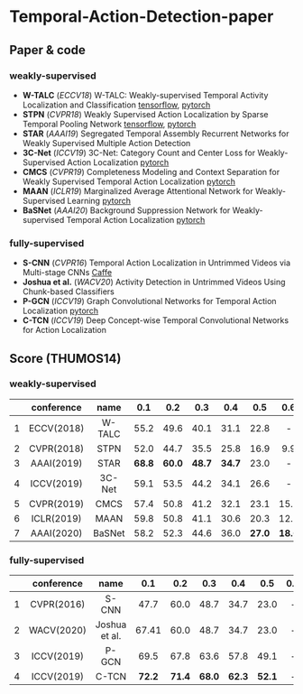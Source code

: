 # Temporal-Action-Detection-paper

## Paper & code

### weakly-supervised
- **W-TALC** (*ECCV18*) W-TALC: Weakly-supervised Temporal Activity Localization and Classification [tensorflow](https://github.com/sujoyp/wtalc-tensorflow), [pytorch](https://github.com/sujoyp/wtalc-pytorch)
- **STPN** (*CVPR18*) Weakly Supervised Action Localization by Sparse Temporal Pooling Network [tensorflow](https://github.com/bellos1203/STPN), [pytorch](https://github.com/demianzhang/weakly-action-localization)
- **STAR** (*AAAI19*) Segregated Temporal Assembly Recurrent Networks for Weakly Supervised Multiple Action Detection
- **3C-Net** (*ICCV19*) 3C-Net: Category Count and Center Loss for Weakly-Supervised Action Localization [pytorch](https://github.com/naraysa/3c-net)
- **CMCS** (*CVPR19*) Completeness Modeling and Context Separation for Weakly Supervised
Temporal Action Localization [pytorch](https://github.com/Finspire13/CMCS-Temporal-Action-Localization)
- **MAAN** (*ICLR19*) Marginalized Average Attentional Network for Weakly-Supervised Learning [pytorch](https://github.com/yyuanad/MAAN)
- **BaSNet** (*AAAI20*) Background Suppression Network for Weakly-supervised Temporal Action Localization [pytorch](https://github.com/Pilhyeon/BaSNet-pytorch)


### fully-supervised
- **S-CNN** (*CVPR16*) Temporal Action Localization in Untrimmed Videos via Multi-stage CNNs [Caffe](https://github.com/zhengshou/scnn)
- **Joshua et al.** (*WACV20*) Activity Detection in Untrimmed Videos Using Chunk-based Classifiers
- **P-GCN** (*ICCV19*) Graph Convolutional Networks for Temporal Action Localization [pytorch](https://github.com/Alvin-Zeng/PGCN)
- **C-TCN** (*ICCV19*) Deep Concept-wise Temporal Convolutional Networks for Action Localization

## Score (THUMOS14)

### weakly-supervised

||conference|name|0.1|0.2|0.3|0.4|0.5|0.6|0.7|0.8|0.9|
|:---:|:---:|:---:|:---:|:---:|:---:|:---:|:---:|:---:|:---:|:---:|:---:|
|1|ECCV(2018)|W-TALC|55.2|49.6|40.1|31.1|22.8|-|7.6|-|-|
|2|CVPR(2018)|STPN|52.0|44.7|35.5|25.8|16.9|9.9|4.3|1.2|0.1|
|3|AAAI(2019)|STAR|**68.8**|**60.0**|**48.7**|**34.7**|23.0|-|-|-|-|
|4|ICCV(2019)|3C-Net|59.1|53.5|44.2|34.1|26.6|-|8.1|-|-|
|5|CVPR(2019)|CMCS|57.4|50.8|41.2|32.1|23.1|15.0|7.0|-|-|
|6|ICLR(2019)|MAAN|59.8|50.8|41.1|30.6|20.3|12.0|6.9|-|-|
|7|AAAI(2020)|BaSNet|58.2|52.3|44.6|36.0|**27.0**|**18.6**|**10.4**|**3.9**|**0.5**|

### fully-supervised

||conference|name|0.1|0.2|0.3|0.4|0.5|0.6|0.7|0.8|0.9|
|:---:|:---:|:---:|:---:|:---:|:---:|:---:|:---:|:---:|:---:|:---:|:---:|
|1|CVPR(2016)|S-CNN|47.7|60.0|48.7|34.7|23.0|-|-|-|-|
|2|WACV(2020)|Joshua et al.|67.41|60.0|48.7|34.7|23.0|-|-|-|-|
|3|ICCV(2019)|P-GCN|69.5|67.8|63.6|57.8|49.1|-|-|-|-|
|4|ICCV(2019)|C-TCN|**72.2**|**71.4**|**68.0**|**62.3**|**52.1**|-|-|-|-|
